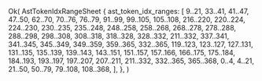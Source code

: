 Ok(
    AstTokenIdxRangeSheet {
        ast_token_idx_ranges: [
            9..21,
            33..41,
            41..47,
            47..50,
            62..70,
            70..76,
            76..79,
            91..99,
            99..105,
            105..108,
            216..220,
            220..224,
            224..230,
            230..235,
            235..248,
            248..258,
            258..268,
            268..278,
            278..288,
            288..298,
            298..308,
            308..318,
            318..328,
            328..332,
            211..332,
            337..341,
            341..345,
            345..349,
            349..359,
            359..365,
            332..365,
            119..123,
            123..127,
            127..131,
            131..135,
            135..139,
            139..143,
            143..151,
            151..157,
            157..166,
            166..175,
            175..184,
            184..193,
            193..197,
            197..207,
            207..211,
            211..332,
            332..365,
            365..368,
            0..4,
            4..21,
            21..50,
            50..79,
            79..108,
            108..368,
        ],
    },
)